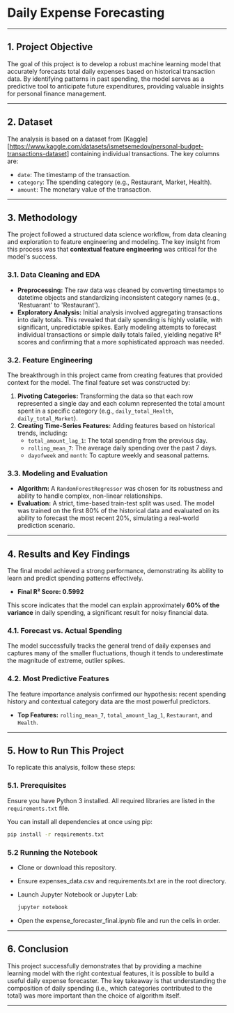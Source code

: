 # Daily Expense Forecasting

---

## 1. Project Objective

The goal of this project is to develop a robust machine learning model that accurately forecasts total daily expenses based on historical transaction data. By identifying patterns in past spending, the model serves as a predictive tool to anticipate future expenditures, providing valuable insights for personal finance management.

---

## 2. Dataset

The analysis is based on a dataset from [Kaggle][https://www.kaggle.com/datasets/ismetsemedov/personal-budget-transactions-dataset] containing individual transactions. The key columns are:

-   `date`: The timestamp of the transaction.
-   `category`: The spending category (e.g., Restaurant, Market, Health).
-   `amount`: The monetary value of the transaction.

---

## 3. Methodology

The project followed a structured data science workflow, from data cleaning and exploration to feature engineering and modeling. The key insight from this process was that **contextual feature engineering** was critical for the model's success.

### 3.1. Data Cleaning and EDA

-   **Preprocessing:** The raw data was cleaned by converting timestamps to datetime objects and standardizing inconsistent category names (e.g., 'Restuarant' to 'Restaurant').
-   **Exploratory Analysis:** Initial analysis involved aggregating transactions into daily totals. This revealed that daily spending is highly volatile, with significant, unpredictable spikes. Early modeling attempts to forecast individual transactions or simple daily totals failed, yielding negative R² scores and confirming that a more sophisticated approach was needed.

### 3.2. Feature Engineering

The breakthrough in this project came from creating features that provided context for the model. The final feature set was constructed by:

1.  **Pivoting Categories:** Transforming the data so that each row represented a single day and each column represented the total amount spent in a specific category (e.g., `daily_total_Health`, `daily_total_Market`).
2.  **Creating Time-Series Features:** Adding features based on historical trends, including:
    -   `total_amount_lag_1`: The total spending from the previous day.
    -   `rolling_mean_7`: The average daily spending over the past 7 days.
    -   `dayofweek` and `month`: To capture weekly and seasonal patterns.

### 3.3. Modeling and Evaluation

-   **Algorithm:** A `RandomForestRegressor` was chosen for its robustness and ability to handle complex, non-linear relationships.
-   **Evaluation:** A strict, time-based train-test split was used. The model was trained on the first 80% of the historical data and evaluated on its ability to forecast the most recent 20%, simulating a real-world prediction scenario.

---

## 4. Results and Key Findings

The final model achieved a strong performance, demonstrating its ability to learn and predict spending patterns effectively.

-   **Final R² Score: 0.5992**

This score indicates that the model can explain approximately **60% of the variance** in daily spending, a significant result for noisy financial data.

### 4.1. Forecast vs. Actual Spending

The model successfully tracks the general trend of daily expenses and captures many of the smaller fluctuations, though it tends to underestimate the magnitude of extreme, outlier spikes.

### 4.2. Most Predictive Features

The feature importance analysis confirmed our hypothesis: recent spending history and contextual category data are the most powerful predictors.

-   **Top Features:** `rolling_mean_7`, `total_amount_lag_1`, `Restaurant`, and `Health`.

---

## 5. How to Run This Project

To replicate this analysis, follow these steps:

### 5.1. Prerequisites

Ensure you have Python 3 installed. All required libraries are listed in the `requirements.txt` file.

You can install all dependencies at once using pip:

```bash
pip install -r requirements.txt
```

### 5.2 Running the Notebook

- Clone or download this repository.

- Ensure expenses_data.csv and requirements.txt are in the root directory.

- Launch Jupyter Notebook or Jupyter Lab:

    ```bash
    jupyter notebook
    ```

- Open the expense_forecaster_final.ipynb file and run the cells in order.

---

## 6. Conclusion

This project successfully demonstrates that by providing a machine learning model with the right contextual features, it is possible to build a useful daily expense forecaster. The key takeaway is that understanding the composition of daily spending (i.e., which categories contributed to the total) was more important than the choice of algorithm itself.

---